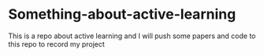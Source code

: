 # Something-about-active-learning
This is a repo about active learning and I will push some papers and code to this repo to record my project
